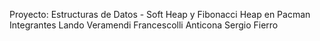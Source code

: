 Proyecto: Estructuras de Datos - Soft Heap y Fibonacci Heap en Pacman
Integrantes
Lando Veramendi
Francescolli Anticona
Sergio Fierro
